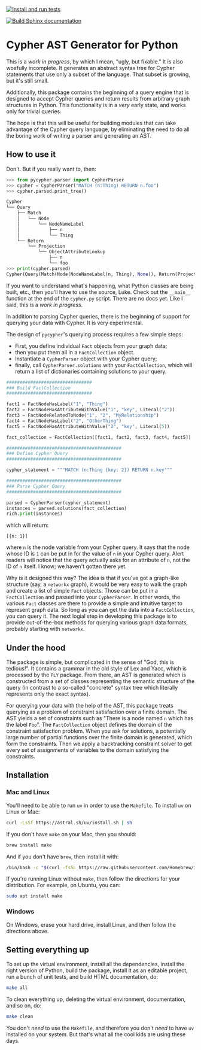 [![Install and run tests](https://github.com/zacernst/pycypher/actions/workflows/makefile.yml/badge.svg)](https://github.com/zacernst/pycypher/actions/workflows/makefile.yml)

[![Build Sphinx documentation](https://github.com/zacernst/pycypher/actions/workflows/docs.yml/badge.svg)](https://github.com/zacernst/pycypher/actions/workflows/docs.yml)

# Cypher AST Generator for Python

This is a *work in progress*, by which I mean, "ugly, but fixable." It is also woefully incomplete. It generates an abstract syntax tree for Cypher statements that use only a subset of the language. That subset is growing, but it's still small.

Additionally, this package contains the beginning of a query engine that is designed to accept Cypher queries and return results from arbitrary graph structures in Python. This functionality is in a _very_ early state, and works only for trivial queries.

The hope is that this will be useful for building modules that can take advantage of the Cypher query language, by eliminating the need to do all the boring work of writing a parser and generating an AST.

## How to use it

Don't. But if you really want to, then:

```python
>>> from pycypher.parser import CypherParser
>>> cypher = CypherParser("MATCH (n:Thing) RETURN n.foo")
>>> cypher.parsed.print_tree()

Cypher
└── Query
    ├── Match
    │   └── Node
    │       └── NodeNameLabel
    │           ├── n
    │           └── Thing
    └── Return
        └── Projection
            └── ObjectAttributeLookup
                ├── n
                └── foo
>>> print(cypher.parsed)
Cypher(Query(Match(Node(NodeNameLabel(n, Thing), None)), Return(Projection([ObjectAttributeLookup(n, foo)]))))
```

If you want to understand what's happening, what Python classes are being built, etc., then you'll have to use the source, Luke. Check out the `__main__` function at the end of the `cypher.py` script. There are no docs yet. Like I said, this is a *work in progress*.

In addition to parsing Cypher queries, there is the beginning of support for querying your data with Cypher. It is very experimental.

The design of `pycypher`'s querying process requires a few simple steps:

* First, you define individual `Fact` objects from your graph data;
* then you put them all in a `FactCollection` object. 
* Instantiate a `CypherParser` object with your Cypher query;
* finally, call `CypherParser.solutions` with your `FactCollection`,
  which will return a list of dictionaries containing solutions to your query.

```python
################################
### Build FactCollection
################################

fact1 = FactNodeHasLabel("1", "Thing")
fact2 = FactNodeHasAttributeWithValue("1", "key", Literal("2"))
fact3 = FactNodeRelatedToNode("1", "2", "MyRelationship")
fact4 = FactNodeHasLabel("2", "OtherThing")
fact5 = FactNodeHasAttributeWithValue("2", "key", Literal(5))

fact_collection = FactCollection([fact1, fact2, fact3, fact4, fact5])

###########################################
### Define Cypher Query
###########################################

cypher_statement = """MATCH (n:Thing {key: 2}) RETURN n.key"""

###########################################
### Parse Cypher Query
###########################################

parsed = CypherParser(cypher_statement)
instances = parsed.solutions(fact_collection)
rich.print(instances)
```

which will return:

```
[{n: 1}]
```

where `n` is the node variable from your Cypher query. It says that the node whose ID is `1` can be put in for the value of `n` in your Cypher query. Alert readers will notice that the query actually asks for an attribute of `n`, not the ID of `n` itself. I know; we haven't gotten there yet.

Why is it designed this way? The idea is that if you've got a graph-like structure (say, a `networkx` graph), it would be very easy to walk the graph and create a list of simple `Fact` objects. Those can be put in a `FactCollection` and passed into your `CypherParser`. In other words, the various `Fact` classes are there to provide a simple and intuitive target to represent graph data. So long as you can get the data into a `FactCollection`, you can query it. The next logial step in developing this package is to provide out-of-the-box methods for querying various graph data formats, probably starting with `networkx`.

## Under the hood

The package is simple, but complicated in the sense of "God, this is tedious!". It contains a grammar in the old style of Lex and Yacc, which is processed by the `PLY` package. From there, an AST is generated which is constructed from a set of classes representing the semantic structure of the query (in contrast to a so-called "concrete" syntax tree which literally represents only the exact syntax).

For querying your data with the help of the AST, this package treats querying as a problem of constraint satisfaction over a finite domain. The AST yields a set of constraints such as "There is a node named `n` which has the label `Foo`". The `FactCollection` object defines the domain of the constraint satisfaction problem. When you ask for solutions, a potentially large number of partial functions over the finite domain is generated, which form the constraints. Then we apply a backtracking constraint solver to get every set of assignments of variables to the domain satisfying the constraints.

## Installation

### Mac and Linux

You'll need to be able to run `uv` in order to use the `Makefile`. To install `uv` on Linux or Mac:

```bash
curl -LsSf https://astral.sh/uv/install.sh | sh
```

If you don't have `make` on your Mac, then you should:

```bash
brew install make
```

And if you don't have `brew`, then install it with:

```bash
/bin/bash -c "$(curl -fsSL https://raw.githubusercontent.com/Homebrew/install/HEAD/install.sh)"
```

If you're running Linux without `make`, then follow the directions for your distribution. For example,
on Ubuntu, you can:

```bash
sudo apt install make
```

### Windows 

On Windows, erase your hard drive, install Linux, and then follow the directions above.

## Setting everything up

To set up the virtual environment, install all the dependencies, install the right version of Python, build the package, install it as an editable project, run a bunch of unit tests, and build HTML documentation, do:

```bash
make all
```

To clean everything up, deleting the virtual environment, documentation, and so on, do:

```bash
make clean
```

You don't *need* to use the `Makefile`, and therefore you don't *need* to have `uv` installed on your system. But that's what all the cool kids are using these days.